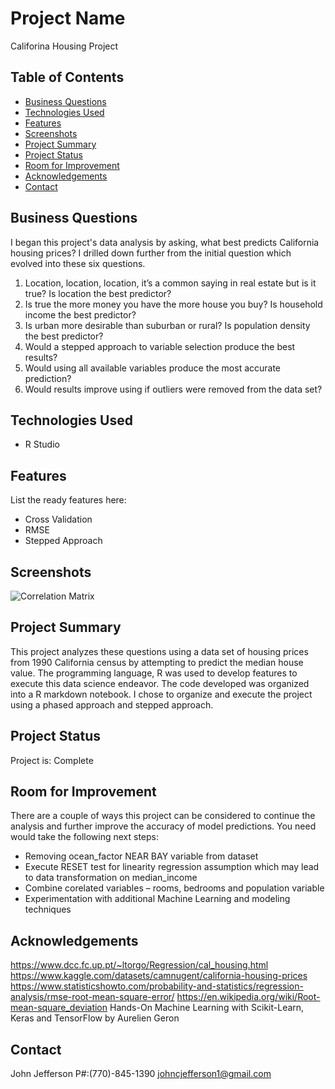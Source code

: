 # Project Name
Califorina Housing Project

## Table of Contents
* [Business Questions](#business-questions)
* [Technologies Used](#technologies-used)
* [Features](#features)
* [Screenshots](#screenshots)
* [Project Summary](#project-summary)
* [Project Status](#project-status)
* [Room for Improvement](#room-for-improvement)
* [Acknowledgements](#acknowledgements)
* [Contact](#contact)
<!-- * [License](#license) -->


## Business Questions
I began this project's data analysis by asking, what best predicts California housing prices?
I drilled down further from the initial question which evolved into these six questions.

1.	Location, location, location, it’s a common saying in real estate but is it true? Is location the best predictor?
2.	Is true the more money you have the more house you buy? Is household income the best predictor?
3.	Is urban more desirable than suburban or rural? Is population density the best predictor?
4.	Would a stepped approach to variable selection produce the best results?
5.	Would using all available variables produce the most accurate prediction?
6.	Would results improve using if outliers were removed from the data set?


## Technologies Used
- R Studio



## Features
List the ready features here:
- Cross Validation
- RMSE 
- Stepped Approach


## Screenshots
![Correlation Matrix](/downloads/CORR.png)
<!-- If you have screenshots you'd like to share, include them here. -->


## Project Summary 
This project analyzes these questions using a data set of housing prices from 1990 California census by attempting to predict the median house value. The programming language, R was used to develop features to execute this data science endeavor. The code developed was organized into a R markdown notebook. 
I chose to organize and execute the project using a phased approach and stepped approach.


## Project Status
Project is: Complete


## Room for Improvement
There are a couple of ways this project can be considered to continue the analysis and further improve the accuracy of model predictions. You need would take the following next steps:
-	Removing ocean_factor NEAR BAY variable from dataset
- Execute RESET test for linearity regression assumption which may lead to data transformation on median_income
- Combine corelated variables – rooms, bedrooms and population variable 
- Experimentation with additional Machine Learning and modeling techniques


## Acknowledgements
https://www.dcc.fc.up.pt/~ltorgo/Regression/cal_housing.html
https://www.kaggle.com/datasets/camnugent/california-housing-prices
https://www.statisticshowto.com/probability-and-statistics/regression-analysis/rmse-root-mean-square-error/
https://en.wikipedia.org/wiki/Root-mean-square_deviation
Hands-On Machine Learning with Scikit-Learn, Keras and TensorFlow by Aurelien Geron



## Contact
John Jefferson 
P#:(770)-845-1390
johncjefferson1@gmail.com

